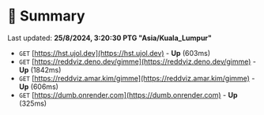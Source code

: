 # 📖 Summary
Last updated: **25/8/2024, 3:20:30 PTG "Asia/Kuala_Lumpur"**

- `GET` [https://hst.ujol.dev](https://hst.ujol.dev) - **Up** (603ms)
- `GET` [https://reddviz.deno.dev/gimme](https://reddviz.deno.dev/gimme) - **Up** (1842ms)
- `GET` [https://reddviz.amar.kim/gimme](https://reddviz.amar.kim/gimme) - **Up** (606ms)
- `GET` [https://dumb.onrender.com](https://dumb.onrender.com) - **Up** (325ms)
